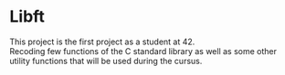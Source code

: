 # Libft
This project is the first project as a student at 42.<br/>
Recoding few functions of the C standard library as well as some other utility functions that will be used during the cursus.

